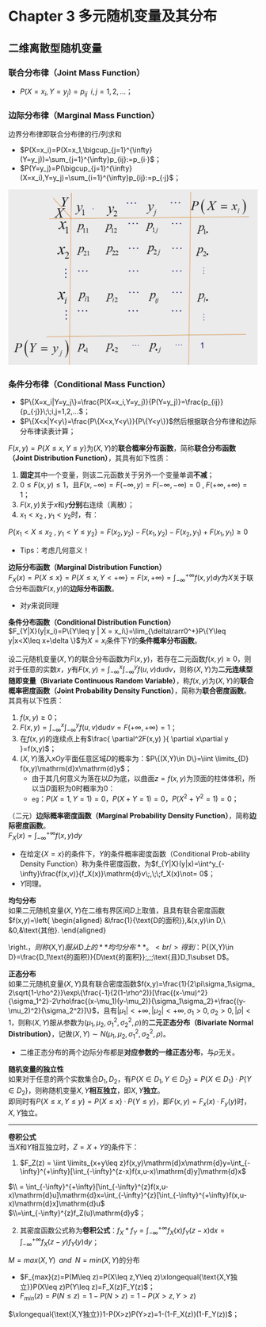 # Chapter 3 多元随机变量及其分布

## 二维离散型随机变量

### 联合分布律（Joint Mass Function）

- $P(X=x_i,Y=y_j)=p_{ij}\;\;i,j=1,2,...$；

### 边际分布律（Marginal Mass Function）

边界分布律即联合分布律的行/列求和

- $P(X=x_i)=P(X=x_1,\bigcup_{j=1}^{\infty}(Y=y_j))=\sum_{j=1}^{\infty}p_{ij}:=p_{i·}$；
- $P(Y=y_j)=P(\bigcup_{j=1}^{\infty}(X=x_i),Y=y_j)=\sum_{i=1}^{\infty}p_{ij}:=p_{·j}$；

![Alt text](images/image-2.png)

### 条件分布律（Conditional Mass Function）

- $P\{X=x_i|Y=y_j\}=\frac{P(X=x_i,Y=y_j)}{P(Y=y_j)}=\frac{p_{ij}}{p_{·j}}\;\;i,j=1,2,...$；
- $P\{X<x|Y<y\}=\frac{P\{X<x,Y<y\}}{P\{Y<y\}}$然后根据联合分布律和边际分布律读表计算；


$F(x,y)=P\{X\leq x,Y\leq y\}$为$(X,Y)$的**联合概率分布函数**，简称**联合分布函数（Joint Distribution Function）**，其具有如下性质：

1. **固定**其中一个变量，则该二元函数关于另外一个变量单调**不减**；
2. $0\leq F(x,y)\leq 1$，且$F(x,-\infty)=F(-\infty,y)=F(-\infty,-\infty)=0\;,\;F(+\infty,+\infty)=1$；
3. $F(x,y)$关于$x$和$y$**分别**右连续（离散）；
4. $x_1<x_2\;,\;y_1<y_2$时，有：

$P\{x_1<X\leq x_2\;,\;y_1<Y\leq y_2\}=F(x_2,y_2)-F(x_1,y_2)-F(x_2,y_1)+F(x_1,y_1)\geq0$

- Tips：考虑几何意义！

**边际分布函数（Marginal Distribution Function）**<br />$F_X(x)=P\{X\leq x\}=P\{X\leq x ,Y<+\infty\}=F(x,+\infty)=\int_{-\infty}^{+\infty}f(x,y)dy$为$X$关于联合分布函数$F(x,y)$的**边际分布函数**。

- 对$y$来说同理

**条件分布函数（Conditional Distribution Function）**<br />$F_{Y|X}(y|x_i)=P\{Y\leq y | X = x_i\}=\lim_{\delta\rarr0^+}P\{Y\leq y|x<X\leq x+\delta \}$为$X=x_i$条件下$Y$的**条件概率分布函数**。


设二元随机变量$(X,Y)$的联合分布函数为$F(x,y)$，若存在二元函数$f(x,y)\geq0$，则对于任意的实数$x$，$y$有$F(x,y)=\int_{-\infty}^x\int_{-\infty}^yf(u,v)\mathrm{d}u\mathrm{d}v$，则称$(X,Y)$为**二元连续型随即变量（Bivariate Continuous Random Variable）**，称$f(x,y)$为$(X,Y)$的**联合概率密度函数（Joint Probability Density Function）**，简称为**联合密度函数**。 其具有以下性质：

1. $f(x,y)\geq 0$；
2. $F(x,y)=\int_{-\infty}^x\int_{-\infty}^yf(u,v)\mathrm{d}u\mathrm{d}v=F(+\infty,+\infty)=1$；
3. 在$f(x,y)$的连续点上有$\frac{
\partial^2F(x,y)
}{
\partial x\partial y
}=f(x,y)$；
4. $(X,Y)$落入$xOy$平面任意区域$D$的概率为：$P\{(X,Y)\in D\}=\iint \limits_{D} f(x,y)\mathrm{d}x\mathrm{d}y$；
   - 由于其几何意义为落在以$D$为底，以曲面$z=f(x,y)$为顶面的柱体体积，所以当$D$面积为$0$时概率为$0$：
   - `eg`：$P(X=1,Y=1)=0$，$P(X+Y=1)=0$，$P(X^2+Y^2=1)=0$；

（二元）**边际概率密度函数（Marginal Probability Density Function）**，简称**边际密度函数**。<br />$F_X(x)=\int_{-\infty}^{+\infty}f(x,y)dy$

- 在给定$\{X=x\}$的条件下，$Y$的条件概率密度函数（Conditional Prob-ability Density Function）称为条件密度函数，为$f_{Y|X}(y|x)=\int^y_{-\infty}\frac{f(x,v)}{f_X(x)}\mathrm{d}v\;,\;\;f_X(x)\not= 0$；
- $Y$同理。


**均匀分布**<br />如果二元随机变量$(X,Y)$在二维有界区间$D$上取值，且具有联合密度函数$f(x,y)=\left\{
\begin{aligned}
&\frac{1}{\text{D的面积}},&(x,y)\in D,\\
&0,&\text{其他}.
\end{aligned}

\right.$，则称$(X,Y)$服从$D$上的**均匀分布**。<br />得到：$P\{(X,Y)\in D\}=\frac{D_1\text{的面积}}{D\text{的面积}}\;,\;\;\text{且}D_1\subset  D$。


**正态分布**<br />如果二元随机变量$(X,Y)$具有联合密度函数$f(x,y)=\frac{1}{2\pi\sigma_1\sigma_
2\sqrt{1-\rho^2}}\exp\{\frac{-1}{2(1-\rho^2)}[\frac{(x-\mu)^2}{\sigma_1^2}-2\rho\frac{(x-\mu_1)(y-\mu_2)}{\sigma_1\sigma_2}+\frac{(y-\mu_2)^2}{\sigma_2^2}]\}$，且有$|\mu_1|<+\infty,|\mu_2|<+\infty,\sigma_1>0,\sigma_2>0,|\rho|<1$，则称$(X,Y)$服从参数为$(\mu_1,\mu_2,\sigma_1^2,\sigma_2^2,\rho)$的**二元正态分布（Bivariate Normal Distribution）**，记做$(X,Y)\sim N(\mu_1,\mu_2,\sigma_1^2,\sigma_2^2,\rho)$。

- 二维正态分布的两个边际分布都是**对应参数的一维正态分布**，与$\rho$无关。


**随机变量的独立性**<br />如果对于任意的两个实数集合$D_1,D_2$，有$P\{X\in D_1,Y\in D_2\}=P\{X\in D_1\}·P\{Y\in D_2\}$，则称随机变量$X,Y$**相互独立**，即$X,Y$**独立**。<br />即同时有$P\{X\leq x,Y\leq y\}=P\{X\leq x\}·P\{Y\leq y\}$，即$F(x,y)=F_x(x)·F_y(y)$时，$X,Y$独立。


---


**卷积公式**<br />当$X$和$Y$相互独立时，$Z=X+Y$的条件下：

1. $F_Z(z) = \iint \limits_{x+y\leq z}f(x,y)\mathrm{d}x\mathrm{d}y=\int_{-\infty}^{+\infty}[\int_{-\infty}^{z-x}f(x,u-x)\mathrm{d}y]\mathrm{d}x$

$\\
= \int_{-\infty}^{+\infty}[\int_{-\infty}^{z}f(x,u-x)\mathrm{d}u]\mathrm{d}x=\int_{-\infty}^{z}[\int_{-\infty}^{+\infty}f(x,u-x)\mathrm{d}x]\mathrm{d}u$ <br />$\\=\int_{-\infty}^{z}f_Z(u)\mathrm{d}y$；

2. 其密度函数公式称为**卷积公式**：$f_X*f_Y=\int_{-\infty}^{+\infty}f_X(x)f_Y(z-x)\mathrm{d}x=\int_{-\infty}^{+\infty}f_X(z-y)f_Y(y)\mathrm{d}y$；


$M=max(X,Y)\;\;and\;\;N=min(X,Y)$的分布

- $F_{max}(z)=P(M\leq z)=P(X\leq z,Y\leq z)\xlongequal{\text{X,Y独立}}P(X\leq z)P(Y\leq z)=F_X(z)F_Y(z)$；
- $F_{min}(z)=P(N\leq z)=1-P(N>z)=1-P(X>z,Y>z)$

$\xlongequal{\text{X,Y独立}}1-P(X>z)P(Y>z)=1-(1-F_X(z))(1-F_Y(z))$；

